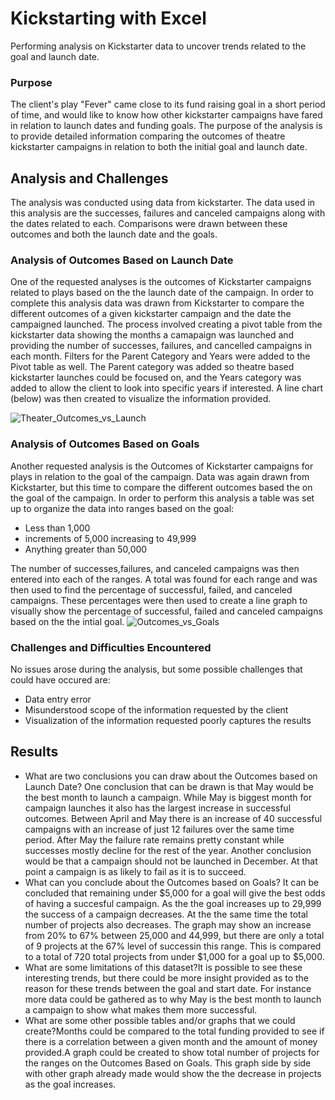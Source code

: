# Kickstarting with Excel
Performing analysis on Kickstarter data to uncover trends related to the goal and launch date.

### Purpose
The client's play "Fever" came close to its fund raising goal in a short period of time, and would like to know how other kickstarter campaigns have fared in relation to launch dates and funding goals. The purpose of the analysis is to provide detailed information comparing the outcomes of theatre kickstarter campaigns in relation to both the initial goal and launch date.
## Analysis and Challenges
The analysis was conducted using data from kickstarter. The data used in this analysis are the successes, failures and canceled campaigns along with the dates related to each. Comparisons were drawn between these outcomes and both the launch date and the goals. 
### Analysis of Outcomes Based on Launch Date
One of the requested analyses is the outcomes of Kickstarter campaigns related to plays based on the the launch date of the campaign. In order to complete this analysis data was drawn from Kickstarter to compare the different outcomes of a given kickstarter campaign and the date the campaigned launched. The process involved creating a pivot table from the kickstarter data showing the months a camapaign was launched and providing the number of successes, failures, and cancelled campaigns in each month. Filters for the Parent Category and Years were added to the Pivot table as well. The Parent category was added so theatre based kickstarter launches could be focused on, and the Years category was added to allow the client to look into specific years if interested. A line chart (below) was then created to visualize the information provided.

![Theater_Outcomes_vs_Launch](https://user-images.githubusercontent.com/36859475/134844305-84343309-b6d4-4c1a-9fc9-f746d046f706.png)

### Analysis of Outcomes Based on Goals
Another requested analysis  is the Outcomes of Kickstarter campaigns for plays in relation to the goal of the campaign. Data was again drawn from Kickstarter, but this time to compare the different outcomes based the on the goal of the campaign. In order to perform this analysis a table was set up to organize the data into ranges based on the goal:
- Less than 1,000 
- increments of 5,000 increasing to 49,999 
- Anything greater than 50,000

The number of successes,failures, and canceled campaigns was then entered into each of the ranges. A total was found for each range and was then used to find the percentage of successful, failed, and canceled campaigns. These percentages were then used to create a line graph to visually show the percentage of successful, failed and canceled campaigns based on the the intial goal.
![Outcomes_vs_Goals](https://user-images.githubusercontent.com/36859475/134846207-f47af6fa-2e8e-4156-9ec3-4e7e444289c9.png)

### Challenges and Difficulties Encountered
No issues arose during the analysis, but some possible challenges that could have occured are:
- Data entry error
- Misunderstood scope of the information requested by the client
- Visualization of the information requested poorly captures the results

## Results

- What are two conclusions you can draw about the Outcomes based on Launch Date?
One conclusion that can be drawn is that May would be the best month to launch a campaign. While May is biggest month for campaign launches it also has the largest increase in successful outcomes. Between April and May there is an increase of 40 successful campaigns with an increase of just 12 failures over the same time period. After May the failure rate remains pretty constant while successes mostly decline for the rest of the year. Another conclusion would be that a campaign should not be launched in December. At that point a campaign is as likely to fail as it is to succeed.
- What can you conclude about the Outcomes based on Goals?
    It can be concluded that remaining under $5,000 for a goal will give the best odds of having a succesful campaign. As the the goal increases up to 29,999 the success of a campaign decreases. At the the same time the total number of projects also decreases. The graph may show an increase from 20% to 67% between 25,000 and 44,999, but there are only a total of 9 projects at the 67% level of successin this range. This is compared to a total of 720 total projects from under $1,000 for a goal up to $5,000.
- What are some limitations of this dataset?It is possible to see these interesting trends, but there could be more insight provided as to the reason for these trends between the goal and start date. For instance more data could be gathered as to why May is the best month to launch a campaign to show what makes them more successful.
- What are some other possible tables and/or graphs that we could create?Months could be compared to the total funding provided to see if there is a correlation between a given month and the amount of money provided.A graph could be created to show total number of projects for the ranges on the Outcomes Based on Goals. This graph side by side with other graph already made would show the the decrease in projects as the goal increases.
